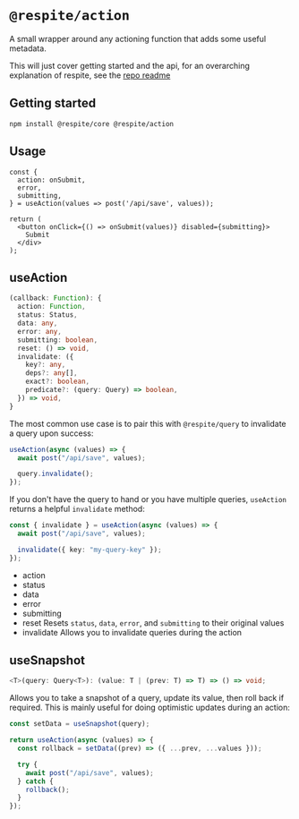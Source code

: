 # `@respite/action`

A small wrapper around any actioning function that adds some useful metadata.

This will just cover getting started and the api, for an overarching explanation of respite, see the [repo readme](https://github.com/jackmellis/respite/blob/main/README.md)

## Getting started

```
npm install @respite/core @respite/action
```

## Usage

```tsx
const {
  action: onSubmit,
  error,
  submitting,
} = useAction(values => post('/api/save', values));

return (
  <button onClick={() => onSubmit(values)} disabled={submitting}>
    Submit
  </div>
);
```

## useAction

```ts
(callback: Function): {
  action: Function,
  status: Status,
  data: any,
  error: any,
  submitting: boolean,
  reset: () => void,
  invalidate: ({
    key?: any,
    deps?: any[],
    exact?: boolean,
    predicate?: (query: Query) => boolean,
  }) => void,
}
```

The most common use case is to pair this with `@respite/query` to invalidate a query upon success:

```ts
useAction(async (values) => {
  await post("/api/save", values);

  query.invalidate();
});
```

If you don't have the query to hand or you have multiple queries, `useAction` returns a helpful `invalidate` method:

```ts
const { invalidate } = useAction(async (values) => {
  await post("/api/save", values);

  invalidate({ key: "my-query-key" });
});
```

- action
- status
- data
- error
- submitting
- reset
  Resets `status`, `data`, `error`, and `submitting` to their original values
- invalidate
  Allows you to invalidate queries during the action

## useSnapshot

```ts
<T>(query: Query<T>): (value: T | (prev: T) => T) => () => void;
```

Allows you to take a snapshot of a query, update its value, then roll back if required. This is mainly useful for doing optimistic updates during an action:

```ts
const setData = useSnapshot(query);

return useAction(async (values) => {
  const rollback = setData((prev) => ({ ...prev, ...values }));

  try {
    await post("/api/save", values);
  } catch {
    rollback();
  }
});
```
